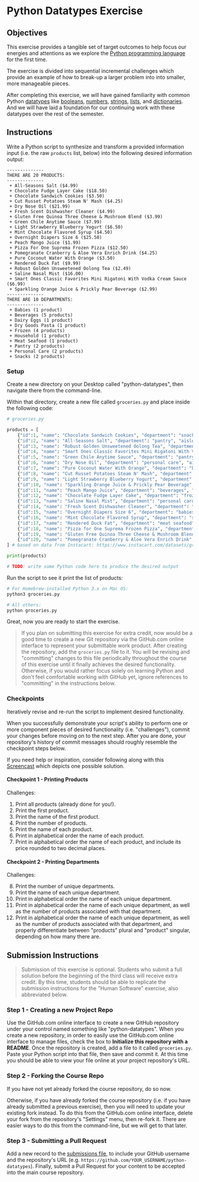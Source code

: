 # Python Datatypes Exercise

## Objectives

This exercise provides a tangible set of target outcomes
to help focus our energies and attentions as we explore the [Python programming language](/notes/programming-languages/python/notes.md)
for the first time.

The exercise is divided into sequential incremental challenges
which provide an example of how to break-up a larger problem into into smaller, more manageable pieces.

After completing this exercise, we will have gained familiarity with common
Python [datatypes](/notes/programming-languages/python/datatypes.md) like
[booleans](/notes/programming-languages/python/datatypes/booleans.md),
[numbers](/notes/programming-languages/python/datatypes/numbers.md),
[strings](/notes/programming-languages/python/datatypes/strings.md),
[lists](/notes/programming-languages/python/datatypes/lists.md),
and [dictionaries](/notes/programming-languages/python/datatypes/dictionaries.md).
And we will have laid a foundation for our continuing work with these datatypes over the rest of the semester.


## Instructions

Write a Python script to synthesize and transform a provided information input (i.e. the raw `products` list, below)
into the following desired information output:

    --------------
    THERE ARE 20 PRODUCTS:
    --------------
     + All-Seasons Salt ($4.99)
     + Chocolate Fudge Layer Cake ($18.50)
     + Chocolate Sandwich Cookies ($3.50)
     + Cut Russet Potatoes Steam N' Mash ($4.25)
     + Dry Nose Oil ($21.99)
     + Fresh Scent Dishwasher Cleaner ($4.99)
     + Gluten Free Quinoa Three Cheese & Mushroom Blend ($3.99)
     + Green Chile Anytime Sauce ($7.99)
     + Light Strawberry Blueberry Yogurt ($6.50)
     + Mint Chocolate Flavored Syrup ($4.50)
     + Overnight Diapers Size 6 ($25.50)
     + Peach Mango Juice ($1.99)
     + Pizza For One Suprema Frozen Pizza ($12.50)
     + Pomegranate Cranberry & Aloe Vera Enrich Drink ($4.25)
     + Pure Coconut Water With Orange ($3.50)
     + Rendered Duck Fat ($9.99)
     + Robust Golden Unsweetened Oolong Tea ($2.49)
     + Saline Nasal Mist ($16.00)
     + Smart Ones Classic Favorites Mini Rigatoni With Vodka Cream Sauce ($6.99)
     + Sparkling Orange Juice & Prickly Pear Beverage ($2.99)
    --------------
    THERE ARE 10 DEPARTMENTS:
    --------------
     + Babies (1 product)
     + Beverages (5 products)
     + Dairy Eggs (1 product)
     + Dry Goods Pasta (1 product)
     + Frozen (4 products)
     + Household (1 product)
     + Meat Seafood (1 product)
     + Pantry (2 products)
     + Personal Care (2 products)
     + Snacks (2 products)

### Setup

Create a new directory on your Desktop called "python-datatypes", then navigate there from the command-line.

Within that directory, create a new file called `groceries.py` and place inside the following code:

```python
# groceries.py

products = [
    {"id":1, "name": "Chocolate Sandwich Cookies", "department": "snacks", "aisle": "cookies cakes", "price": 3.50},
    {"id":2, "name": "All-Seasons Salt", "department": "pantry", "aisle": "spices seasonings", "price": 4.99},
    {"id":3, "name": "Robust Golden Unsweetened Oolong Tea", "department": "beverages", "aisle": "tea", "price": 2.49},
    {"id":4, "name": "Smart Ones Classic Favorites Mini Rigatoni With Vodka Cream Sauce", "department": "frozen", "aisle": "frozen meals", "price": 6.99},
    {"id":5, "name": "Green Chile Anytime Sauce", "department": "pantry", "aisle": "marinades meat preparation", "price": 7.99},
    {"id":6, "name": "Dry Nose Oil", "department": "personal care", "aisle": "cold flu allergy", "price": 21.99},
    {"id":7, "name": "Pure Coconut Water With Orange", "department": "beverages", "aisle": "juice nectars", "price": 3.50},
    {"id":8, "name": "Cut Russet Potatoes Steam N' Mash", "department": "frozen", "aisle": "frozen produce", "price": 4.25},
    {"id":9, "name": "Light Strawberry Blueberry Yogurt", "department": "dairy eggs", "aisle": "yogurt", "price": 6.50},
    {"id":10, "name": "Sparkling Orange Juice & Prickly Pear Beverage", "department": "beverages", "aisle": "water seltzer sparkling water", "price": 2.99},
    {"id":11, "name": "Peach Mango Juice", "department": "beverages", "aisle": "refrigerated", "price": 1.99},
    {"id":12, "name": "Chocolate Fudge Layer Cake", "department": "frozen", "aisle": "frozen dessert", "price": 18.50},
    {"id":13, "name": "Saline Nasal Mist", "department": "personal care", "aisle": "cold flu allergy", "price": 16.00},
    {"id":14, "name": "Fresh Scent Dishwasher Cleaner", "department": "household", "aisle": "dish detergents", "price": 4.99},
    {"id":15, "name": "Overnight Diapers Size 6", "department": "babies", "aisle": "diapers wipes", "price": 25.50},
    {"id":16, "name": "Mint Chocolate Flavored Syrup", "department": "snacks", "aisle": "ice cream toppings", "price": 4.50},
    {"id":17, "name": "Rendered Duck Fat", "department": "meat seafood", "aisle": "poultry counter", "price": 9.99},
    {"id":18, "name": "Pizza for One Suprema Frozen Pizza", "department": "frozen", "aisle": "frozen pizza", "price": 12.50},
    {"id":19, "name": "Gluten Free Quinoa Three Cheese & Mushroom Blend", "department": "dry goods pasta", "aisle": "grains rice dried goods", "price": 3.99},
    {"id":20, "name": "Pomegranate Cranberry & Aloe Vera Enrich Drink", "department": "beverages", "aisle": "juice nectars", "price": 4.25}
] # based on data from Instacart: https://www.instacart.com/datasets/grocery-shopping-2017

print(products)

# TODO: write some Python code here to produce the desired output
```

Run the script to see it print the list of products:

```sh
# For Homebrew-installed Python 3.x on Mac OS:
python3 groceries.py

# All others:
python groceries.py
```

Great, now you are ready to start the exercise.

> If you plan on submitting this exercise for extra credit,
now would be a good time to create a new Git repository via the GitHub.com online interface
to represent your submittable work product.
After creating the repository, add the `groceries.py` file to it.
You will be revising and "committing" changes to this file periodically throughout the course of this exercise
until it finally achieves the desired functionality. Otherwise, if you would rather focus solely on learning Python and don't feel comfortable working with GitHub yet, ignore references to "committing" in the instructions below.

### Checkpoints

Iteratively revise and re-run the script to implement desired functionality.

When you successfully demonstrate your script's ability to perform one or more component pieces of desired functionality (i.e. "challenges"), commit your changes before moving on to the next step.
After you are done, your repository's history of commit messages should roughly resemble the checkpoint steps below.

If you need help or inspiration, consider following along with this [Screencast](https://www.youtube.com/watch?v=TtDWY-g8IFM) which depicts one possible solution.

#### Checkpoint 1 - Printing Products

Challenges:

  1. Print all products (already done for you!).
  2. Print the first product.
  3. Print the name of the first product.
  4. Print the number of products.
  5. Print the name of each product.
  6. Print in alphabetical order the name of each product.
  7. Print in alphabetical order the name of each product, and include its price rounded to two decimal places.

#### Checkpoint 2 - Printing Departments

Challenges:

  8. Print the number of unique departments.
  9. Print the name of each unique department.
  10. Print in alphabetical order the name of each unique department.
  11. Print in alphabetical order the name of each unique department, as well as the number of products associated with that department.
  12. Print in alphabetical order the name of each unique department, as well as the number of products associated with that department, and properly differentiate between "products" plural and "product" singular, depending on how many there are.

## Submission Instructions

> Submission of this exercise is optional. Students who submit a full solution before the beginning of the third class will receive extra credit. By this time, students should be able to replicate the submission instructions for the "Human Software" exercise, also abbreviated below.

### Step 1 - Creating a new Project Repo

Use the GitHub.com online interface to create a new GitHub repository under your control
named something like "python-datatypes".
When you create a new repository, in order to easily use the GitHub.com online interface to manage files,
check the box to **Initialize this repository with a README**.
Once the repository is created, add a file to it called `groceries.py`.
Paste your Python script into that file, then save and commit it.
At this time you should be able to view your file online at your project repository's URL.

### Step 2 - Forking the Course Repo

If you have not yet already forked the course repository, do so now.

Otherwise, if you have already forked the course repository
(i.e. if you have already submitted a previous exercise),
then you will need to update your existing fork instead.
To do this from the GitHub.com online interface, delete your fork from the repository's "Settings" menu, then re-fork it. There are easier ways to do this from the command-line, but we will get to that later.

### Step 3 - Submitting a Pull Request

Add a new record to the [submissions file](submissions.csv),
to include your GitHub username and the repository's URL (e.g. `https://github.com/YOUR_USERNAME/python-datatypes`).
Finally, submit a Pull Request
for your content to be accepted into the main course repository.
